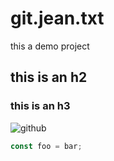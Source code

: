 # git.jean.txt
this a demo project


##  this is an h2

### this is an h3

![github](http://www.incrediblethings.com/wp-content/uploads/2015/02/fancy-octo-e1424298123428.jpg)

```javascript
const foo = bar;
```
